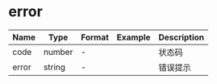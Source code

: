 # error





| Name | Type | Format | Example | Description |
| ---- | ---- | ------ | ------- | ----------- |
| code | number |  -  |  | 状态码 |
| error | string |  -  |  | 错误提示 |

